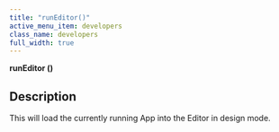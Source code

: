 ```yaml
---
title: "runEditor()"
active_menu_item: developers
class_name: developers
full_width: true
---
```



**runEditor ()**

## Description

This will load the currently running App into the Editor in design mode.


